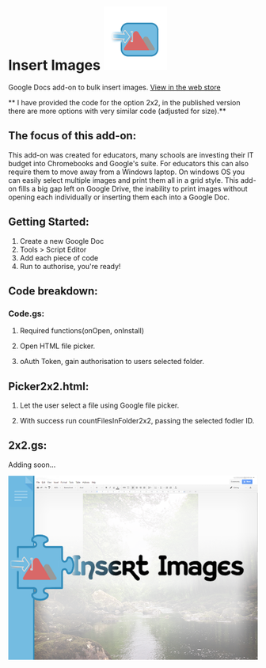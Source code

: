 # Insert Images ![alt text](https://github.com/connorcarolan/Insert-Images/blob/master/Insert%20Images%20logo.png)
Google Docs add-on to bulk insert images.
[View in the web store](https://chrome.google.com/webstore/detail/insert-images/cfilpjidehppbipndahohkaaahjemfoc?utm_source=permalink)

** I have provided the code for the option 2x2, in the published version there are more options with very similar code (adjusted for size).**

## The focus of this add-on:
This add-on was created for educators, many schools are investing their IT budget into Chromebooks and Google's suite. For educators this can also require them to move away from a Windows laptop. On windows OS you can easily select multiple images and print them all in a grid style. This add-on fills a big gap left on Google Drive, the inability to print images without opening each individually or inserting them each into a Google Doc.

## Getting Started:
1. Create a new Google Doc
2. Tools > Script Editor
3. Add each piece of code
4. Run to authorise, you're ready!

## Code breakdown:

### Code.gs:
1. Required functions(onOpen, onInstall)

2. Open HTML file picker.

3. oAuth Token, gain authorisation to users selected folder.

## Picker2x2.html:
1. Let the user select a file using Google file picker.

2. With success run countFilesInFolder2x2, passing the selected fodler ID.

## 2x2.gs:
Adding soon...



![alt text](https://github.com/connorcarolan/Insert-Images/blob/master/Insert%20Images%20promo%20Medium(920x680).png)
